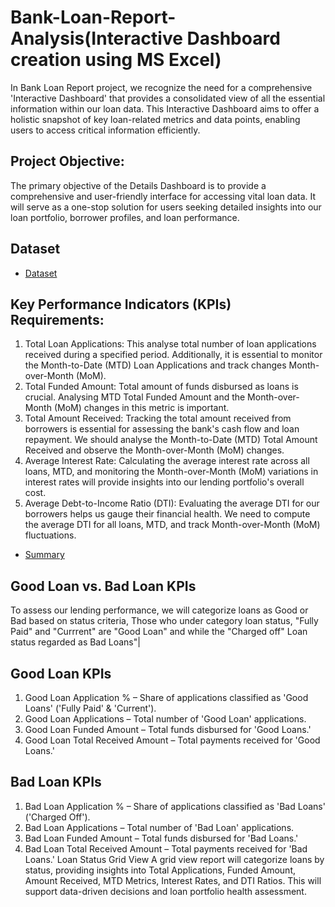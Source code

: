 # Bank-Loan-Report-Analysis(Interactive Dashboard creation using MS Excel)
In Bank Loan Report project, we recognize the need for a comprehensive 'Interactive Dashboard' that provides a consolidated view of all the essential information within our loan data. This Interactive Dashboard aims to offer a holistic snapshot of key loan-related metrics and data points, enabling users to access critical information efficiently.
## Project Objective:
The primary objective of the Details Dashboard is to provide a comprehensive and user-friendly interface for accessing vital loan data. It will serve as a one-stop solution for users seeking detailed insights into our loan portfolio, borrower profiles, and loan performance.
## Dataset 
- <a href="https://github.com/michealedos/PROJECT-1/blob/main/financial_loan.csv">Dataset</a>
## Key Performance Indicators (KPIs) Requirements:
1.	 Total Loan Applications: This analyse total number of loan applications received during a specified period. Additionally, it is essential to monitor the Month-to-Date (MTD) Loan Applications and track changes Month-over-Month (MoM).
2.	 Total Funded Amount: Total amount of funds disbursed as loans is crucial. Analysing MTD Total Funded Amount and the Month-over-Month (MoM) changes in this metric is important.
3.	 Total Amount Received: Tracking the total amount received from borrowers is essential for assessing the bank's cash flow and loan repayment. We should analyse the Month-to-Date (MTD) Total Amount Received and observe the Month-over-Month (MoM) changes.
4.	 Average Interest Rate: Calculating the average interest rate across all loans, MTD, and monitoring the Month-over-Month (MoM) variations in interest rates will provide insights into our lending portfolio's overall cost.
5.	 Average Debt-to-Income Ratio (DTI): Evaluating the average DTI for our borrowers helps us gauge their financial health. We need to compute the average DTI for all loans, MTD, and track Month-over-Month (MoM) fluctuations.
- <a href="https://github.com/michealedos/PROJECT-1/blob/main/PROJECT-1.PNG">Summary</a>

## Good Loan vs. Bad Loan KPIs
To assess our lending performance, we will categorize loans as Good or Bad based on status criteria, Those who under category loan status, "Fully Paid" and "Currrent" are "Good Loan" and while the "Charged off" Loan status regarded as Bad Loans"|
## Good Loan KPIs
1. Good Loan Application % – Share of applications classified as 'Good Loans' ('Fully Paid' & 'Current').
2. Good Loan Applications – Total number of 'Good Loan' applications.
3. Good Loan Funded Amount – Total funds disbursed for 'Good Loans.'
4. Good Loan Total Received Amount – Total payments received for 'Good Loans.'
## Bad Loan KPIs
1. Bad Loan Application % – Share of applications classified as 'Bad Loans' ('Charged Off').
2. Bad Loan Applications – Total number of 'Bad Loan' applications.
3. Bad Loan Funded Amount – Total funds disbursed for 'Bad Loans.'
4. Bad Loan Total Received Amount – Total payments received for 'Bad Loans.'
Loan Status Grid View
A grid view report will categorize loans by status, providing insights into Total Applications, Funded Amount, Amount Received, MTD Metrics, Interest Rates, and DTI Ratios. This will support data-driven decisions and loan portfolio health assessment.



